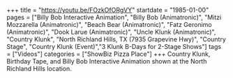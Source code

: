 +++
title = "https://youtu.be/FOzkOfORgVY"
startdate = "1985-01-00"
pages = ["Billy Bob Interactive Animation", "Billy Bob (Animatronic)", "Mitzi Mozzarella (Animatronic)", "Beach Bear (Animatronic)", "Fatz Geronimo (Animatronic)", "Dook Larue (Animatronic)", "Uncle Klunk (Animatronic)", "Country Klunk", "North Richland Hills, TX (7935 Grapevine Hwy)", "Country Stage", "Country Klunk (Event)","3 Klunk B-Days for 2-Stage Shows"]
tags = ["Videos"]
categories = ["ShowBiz Pizza Place"]
+++
Country Klunk, Birthday Tape, and Billy Bob Interactive Animation shown at the North Richland Hills location.
